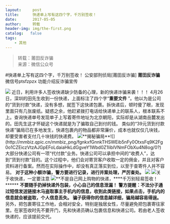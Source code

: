 ```yaml
---
layout:     post
title:      快递单上写有这四个字，千万别签收！
date:       2017-05-05
author:     转载
header-img: img/the-first.png
catalog:   false
tags:
    - 其他
---
```


<blockquote><p>转载：莆田反诈骗<br>
来源：微信公众号</p></blockquote>

#快递单上写有这四个字，千万别签收！
公安部刑侦局[莆田反诈骗]
**莆田反诈骗**
微信号ptsfzpzx
功能介绍反诈骗宣传

![]({{site.baseurl}}/postimg/wOQ4aVtpQaJpAdaE29DuWTxvpjNTPlW17RxLALibeEOCGibdYTEhlAHnsRjRX45Fr8IicnMic8eO4zuXULVg22j1Ng.jpeg)
近日，利用许多人签收快递缺少防备的心理，新的快递诈骗来袭！！！
4月26日，深圳的田先生收到一份快递，上面标注了四个字“**重要文件**
”。他以为是公司的“货到付款”快递，没有多想，就签下这快递包裹。拆快递后，顿时傻了眼，发现里面只有几张废纸。疑惑之余，他赶紧拨打电话给快递单上的联系人，根本联系不上。查询快递单号发现单子上写着寄件地址为北京朝阳，实际却是从湖南岳麓发出的。田先生这才怀疑这个快递就是为了骗取自己到付的钱。
类似的“39元货到付款快递”骗局已在多地发生，快递包裹内的物品都非常廉价，成本也就仅仅几块钱，却要受害者支付几十块钱的快递费。
![](http://mmbiz.qpic.cn/mmbiz/cZV2hRpuAPhrxQU1opLkENnCB9ArIxUwWq26RwicbQNpQN3ubDHibBSJfI6PzP0icQfn0s21DvR4xKYyPEs741UXQ/0?)**揭秘骗局**![](http://mmbiz.qpic.cn/mmbiz_png/fgnkxfGnnkTHSWEib5nFy0OtxsFq9K2Fg0o1CZEiczVtzAJGpEFoLdaiaHkLdGgveY1Wbd0Z1IiblVNmFObXu4N8og/0?)
大部分快递公司有一项“代付款”业务。快递公司可以承担中间的“收费人”，达到“货到付款”目的。这个过程中，他们会对寄货客户收取一定的佣金，并且对客户资料进行备案。然而在实际操作中，却没有真正落实到位，以至于查寄件人并不容易。
**对于这种小额诈骗，警方要进行记录，进行并案处理，严厉查处。**
![]({{site.baseurl}}/postimg/wOQ4aVtpQaJpAdaE29DuWTxvpjNTPlW1Wkx5uqPLyic8Sq2c1VvKEWqgAkKpSCbcPFecGyiaiaGy4fRZr02MXtq1w.jpeg)
![](http://mmbiz.qpic.cn/mmbiz_png/ianq03UUWGmIiczC3hp6vx6NPPWgxZGzqkW87QmyKvhk0DM7eTX9spfgnkmmia2O8AHtJCA2KxT77pC6YATHKzIeA/0?)关于收快递，一定要注意
![](http://mmbiz.qpic.cn/mmbiz_png/ianq03UUWGmIiczC3hp6vx6NPPWgxZGzqklTssz13qcic2s09GQN73pETiaCyT9TaDq5Tb0OqKDyqFfhuhaGicVvptQ/0?)**不是自己网上购物的快递，****千万别轻易签收！******
**不要随手扔掉快递外包装，****小心自己的信息泄漏！******
**警方提醒：不法分子通过短信发送链接木马盗取事主手机内的信息，收到此类链接，如果点击，手机内的信息就会被盗取，个人信息丢失。
骗子获得你的信息越详细，骗局越容易得逞。**
另外，把包裹寄往工作地，会相对安全，特别是独居女性，尽量避免把包裹寄往家里。在家签收时先不要开门，先和快递员确认包裹信息和快递公司。若由老人签收快递的，应该提前交代。
